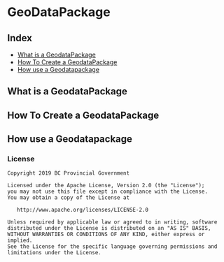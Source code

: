 # GeoDataPackage


## Index
* [What is a GeodataPackage](#What-is-a-GeodataPackage)
* [How To Create a GeodataPackage](#How-To-Create-a-GeodataPackage)
* [How use a Geodatapackage](#How-use-a-Geodatapackage)

## What is a GeodataPackage


## How To Create a GeodataPackage


## How use a Geodatapackage



### License
    Copyright 2019 BC Provincial Government

    Licensed under the Apache License, Version 2.0 (the "License");
    you may not use this file except in compliance with the License.
    You may obtain a copy of the License at

       http://www.apache.org/licenses/LICENSE-2.0

    Unless required by applicable law or agreed to in writing, software
    distributed under the License is distributed on an "AS IS" BASIS,
    WITHOUT WARRANTIES OR CONDITIONS OF ANY KIND, either express or implied.
    See the License for the specific language governing permissions and
    limitations under the License.
